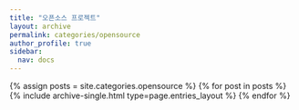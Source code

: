 ```yaml
---
title: "오픈소스 프로젝트"
layout: archive
permalink: categories/opensource
author_profile: true
sidebar:
  nav: docs
---
```


{% assign posts = site.categories.opensource %}
{% for post in posts %} {% include archive-single.html type=page.entries_layout %} {% endfor %}